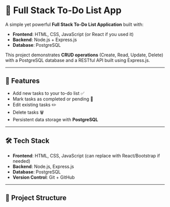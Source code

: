 # 📝 Full Stack To-Do List App

A simple yet powerful **Full Stack To-Do List Application** built with:
- **Frontend**: HTML, CSS, JavaScript (or React if you used it)
- **Backend**: Node.js + Express.js
- **Database**: PostgreSQL

This project demonstrates **CRUD operations** (Create, Read, Update, Delete) with a PostgreSQL database and a RESTful API built using Express.js.

---

## 🚀 Features
- Add new tasks to your to-do list ✅
- Mark tasks as completed or pending 🔄
- Edit existing tasks ✏️
- Delete tasks 🗑️
- Persistent data storage with **PostgreSQL**

---

## 🛠️ Tech Stack
- **Frontend**: HTML, CSS, JavaScript (can replace with React/Bootstrap if needed)
- **Backend**: Node.js, Express.js
- **Database**: PostgreSQL
- **Version Control**: Git + GitHub

---

## 📂 Project Structure
